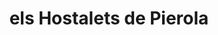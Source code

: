 ---
title: els Hostalets de Pierola
url: /els-hostalets-de-pierola/
latitude: 41.533
longitude: 1.772
---